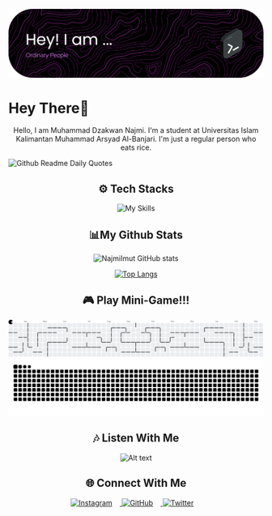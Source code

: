 ![Header](img/p2.png)

<link rel="preconnect" href="https://fonts.googleapis.com">
<link rel="preconnect" href="https://fonts.gstatic.com" crossorigin>
<link href="https://fonts.googleapis.com/css2?family=Poppins:ital,wght@0,100;0,200;0,300;0,400;0,500;0,600;0,700;0,800;0,900;1,100;1,200;1,300;1,400;1,500;1,600;1,700;1,800;1,900&display=swap" rel="stylesheet">

<!-- <style>
  h1,h2,h3,p {
  font-family: 'Poppins', sans-serif;
  text-align: center;
  }
</style> -->


<h1 align="left">Hey There👋</h1>
<p align="center">Hello, I am Muhammad Dzakwan Najmi. I'm a student at Universitas Islam Kalimantan Muhammad Arsyad Al-Banjari. I'm just a regular person who eats rice.
</p>

![Github Readme Daily Quotes](https://readme-daily-quotes.vercel.app/api?theme=radical&font=poppins&author=Najmi&quote=My+quote)



<!-- Stacks -->
<h2 align="center">⚙️ Tech Stacks</h2>

<div align="center">

  ![My Skills](https://go-skill-icons.vercel.app/api/icons?i=html,css,js,ts,react,python,nodejs,vite,tailwindcss,ipfs,mongodb,mysql,llamaindex,linux,bash,wsl,terminal,git,github,notion,canva,figma&titles=true)

</div>



<!-- Stats -->
<h2 align="center">📊My Github Stats</h2>

<div align="center" display="inline-block">

  ![NajmiImut GitHub stats](https://github-readme-stats.vercel.app/api?username=dzakwannajmi&show_icons=true&theme=radical&border_radius=45)

  [![Top Langs](https://github-readme-stats.vercel.app/api/top-langs/?username=dzakwannajmi&layout=pie&theme=radical&border_radius=45)](https://github.com/dzakwannajmi/github-readme-stats)

  <!-- <img src="https://github-readme-activity-graph.vercel.app/graph?username=dzakwannajmi&radius=16&theme=redical&area=true&order=5" height="300" alt="activity-graph graph"  /> -->
</div>

<!-- Mini Games -->
<h2 align="center">🎮 Play Mini-Game!!!</h2>

<!-- abozanona -->
<picture>
  <source media="(prefers-color-scheme: dark)" srcset="https://raw.githubusercontent.com/abozanona/abozanona/output/pacman-contribution-graph-dark.svg">
  <source media="(prefers-color-scheme: light)" srcset="https://raw.githubusercontent.com/abozanona/abozanona/output/pacman-contribution-graph.svg">
  <img alt="pacman contribution graph" src="https://raw.githubusercontent.com/abozanona/abozanona/output/pacman-contribution-graph.svg">
</picture>

<picture>
  <source media="(prefers-color-scheme: dark)" srcset="https://raw.githubusercontent.com/dzakwannajmi/dzakwannajmi/output/pacman-contribution-graph-dark.svg">
  <source media="(prefers-color-scheme: light)" srcset="https://raw.githubusercontent.com/dzakwannajmi/dzakwannajmi/output/pacman-contribution-graph.svg">
</picture>

<img src="https://raw.githubusercontent.com/dzakwannajmi/dzakwannajmi/output/snake.svg" alt="Snake animation" />

<!-- Music -->
<h2 align="center">🎶 Listen With Me</h2>

<div align="center">

  ![Alt text](https://spotify-recently-played-readme.vercel.app/api?user=ern9k5w0y9wptspn10oviyglh&unique={true|1|on|yes})

</div>

<!-- Social Media -->
<h2 align="center">🌐 Connect With Me</h2>

<p align="center" display="inline-block">
  <a href="https://www.instagram.com/dzkwn23">
    <img src="https://skillicons.dev/icons?i=instagram" alt="Instagram" width="45" height="45" style="margin-right: 15px;" />
  </a>
  <a href="https://github.com/dzakwannajmi">
    <img src="https://skillicons.dev/icons?i=github" alt="GitHub" width="45" height="45" style="margin-right: 15px;"/>
  </a>
  <a href="https://twitter.com">
    <img src="https://skillicons.dev/icons?i=twitter" alt="Twitter" width="45" height="45" style="margin-right: 15px;"/>
  </a>
</p>

<!-- Other -->